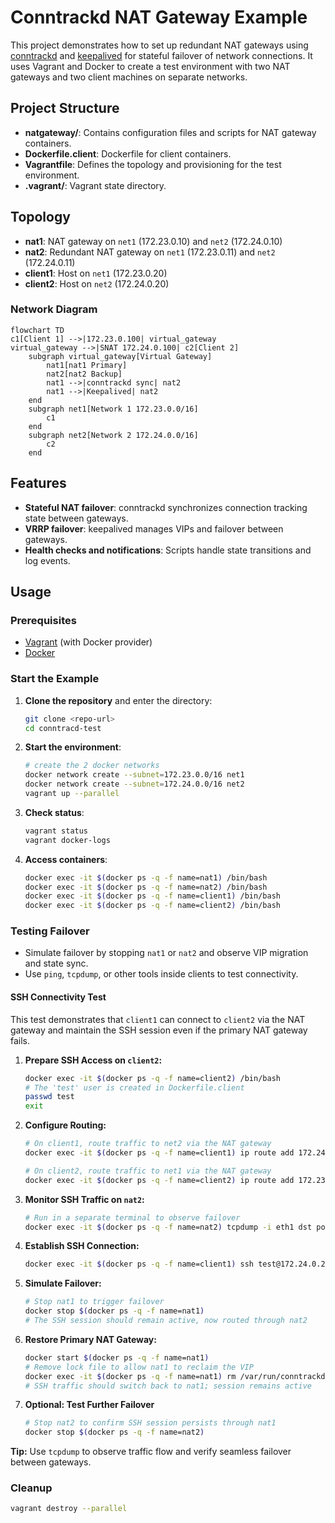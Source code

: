 # Conntrackd NAT Gateway Example

This project demonstrates how to set up redundant NAT gateways using [conntrackd](https://manpages.debian.org/testing/conntrackd/conntrackd.8.en.html) and [keepalived](https://keepalived.org/) for stateful failover of network connections. It uses Vagrant and Docker to create a test environment with two NAT gateways and two client machines on separate networks.

## Project Structure

- **natgateway/**: Contains configuration files and scripts for NAT gateway containers.
- **Dockerfile.client**: Dockerfile for client containers.
- **Vagrantfile**: Defines the topology and provisioning for the test environment.
- **.vagrant/**: Vagrant state directory.

## Topology

- **nat1**: NAT gateway on `net1` (172.23.0.10) and `net2` (172.24.0.10)
- **nat2**: Redundant NAT gateway on `net1` (172.23.0.11) and `net2` (172.24.0.11)
- **client1**: Host on `net1` (172.23.0.20)
- **client2**: Host on `net2` (172.24.0.20)

### Network Diagram
```mermaid
flowchart TD
c1[Client 1] -->|172.23.0.100| virtual_gateway
virtual_gateway -->|SNAT 172.24.0.100| c2[Client 2]
    subgraph virtual_gateway[Virtual Gateway]
        nat1[nat1 Primary]
        nat2[nat2 Backup]
        nat1 -->|conntrackd sync| nat2
        nat1 -->|Keepalived| nat2
    end
    subgraph net1[Network 1 172.23.0.0/16]
        c1
    end
    subgraph net2[Network 2 172.24.0.0/16]
        c2
    end
```

## Features

- **Stateful NAT failover**: conntrackd synchronizes connection tracking state between gateways.
- **VRRP failover**: keepalived manages VIPs and failover between gateways.
- **Health checks and notifications**: Scripts handle state transitions and log events.

## Usage

### Prerequisites

- [Vagrant](https://www.vagrantup.com/) (with Docker provider)
- [Docker](https://www.docker.com/)

### Start the Example

1. **Clone the repository** and enter the directory:
    ```sh
    git clone <repo-url>
    cd conntracd-test
    ```

2. **Start the environment**:
    ```sh
    # create the 2 docker networks
    docker network create --subnet=172.23.0.0/16 net1
    docker network create --subnet=172.24.0.0/16 net2
    vagrant up --parallel
    ```

3. **Check status**:
    ```sh
    vagrant status
    vagrant docker-logs
    ```

4. **Access containers**:
    ```sh
    docker exec -it $(docker ps -q -f name=nat1) /bin/bash
    docker exec -it $(docker ps -q -f name=nat2) /bin/bash
    docker exec -it $(docker ps -q -f name=client1) /bin/bash
    docker exec -it $(docker ps -q -f name=client2) /bin/bash
    ```

### Testing Failover

- Simulate failover by stopping `nat1` or `nat2` and observe VIP migration and state sync.
- Use `ping`, `tcpdump`, or other tools inside clients to test connectivity.

#### SSH Connectivity Test

This test demonstrates that `client1` can connect to `client2` via the NAT gateway and maintain the SSH session even if the primary NAT gateway fails.

1. **Prepare SSH Access on `client2`:**
    ```sh
    docker exec -it $(docker ps -q -f name=client2) /bin/bash
    # The 'test' user is created in Dockerfile.client
    passwd test
    exit
    ```

2. **Configure Routing:**
    ```sh
    # On client1, route traffic to net2 via the NAT gateway
    docker exec -it $(docker ps -q -f name=client1) ip route add 172.24.0.0/16 via 172.23.0.100

    # On client2, route traffic to net1 via the NAT gateway
    docker exec -it $(docker ps -q -f name=client2) ip route add 172.23.0.0/16 via 172.24.0.100
    ```

3. **Monitor SSH Traffic on `nat2`:**
    ```sh
    # Run in a separate terminal to observe failover
    docker exec -it $(docker ps -q -f name=nat2) tcpdump -i eth1 dst port 22 -n
    ```

4. **Establish SSH Connection:**
    ```sh
    docker exec -it $(docker ps -q -f name=client1) ssh test@172.24.0.20
    ```

5. **Simulate Failover:**
    ```sh
    # Stop nat1 to trigger failover
    docker stop $(docker ps -q -f name=nat1)
    # The SSH session should remain active, now routed through nat2
    ```

6. **Restore Primary NAT Gateway:**
    ```sh
    docker start $(docker ps -q -f name=nat1)
    # Remove lock file to allow nat1 to reclaim the VIP
    docker exec -it $(docker ps -q -f name=nat1) rm /var/run/conntrackd.lock
    # SSH traffic should switch back to nat1; session remains active
    ```

7. **Optional: Test Further Failover**
    ```sh
    # Stop nat2 to confirm SSH session persists through nat1
    docker stop $(docker ps -q -f name=nat2)
    ```

**Tip:** Use `tcpdump` to observe traffic flow and verify seamless failover between gateways.
### Cleanup

```sh
vagrant destroy --parallel
```